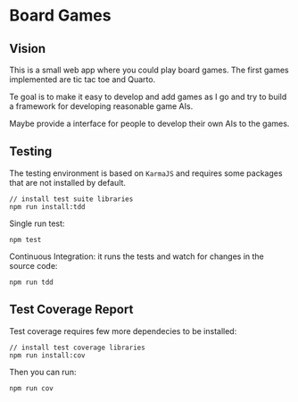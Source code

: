 # Board Games

## Vision

This is a small web app where you could play board games. The first games implemented are tic tac toe and Quarto.

Te goal is to make it easy to develop and add games as I go and try to build a framework for developing reasonable game AIs.

Maybe provide a interface for people to develop their own AIs to the games.

## Testing

The testing environment is based on `KarmaJS` and requires some packages that are not installed by default.

```
// install test suite libraries
npm run install:tdd
```

Single run test:

```
npm test
```

Continuous Integration: it runs the tests and watch for changes in the source code:

```
npm run tdd
```

## Test Coverage Report

Test coverage requires few more dependecies to be installed:

```
// install test coverage libraries
npm run install:cov
```

Then you can run:

```
npm run cov
```



